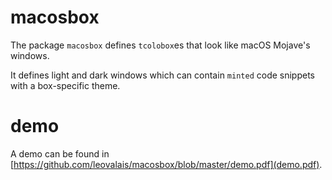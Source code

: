 macosbox
========

The package `macosbox` defines `tcolobox`es that look like macOS Mojave's windows.

It defines light and dark windows which can contain `minted` code snippets with
a box-specific theme.

demo
====

A demo can be found in [https://github.com/leovalais/macosbox/blob/master/demo.pdf](demo.pdf).
